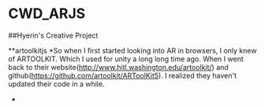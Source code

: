 # CWD_ARJS

##Hyerin's Creative Project

**artoolkitjs
*So when I first started looking into AR in browsers, I only knew of ARTOOLKIT. Which I used for unity a long long time ago. When I went back to their website(http://www.hitl.washington.edu/artoolkit/) and github(https://github.com/artoolkit/ARToolKit5). I realized they haven't updated their code in a while.

*